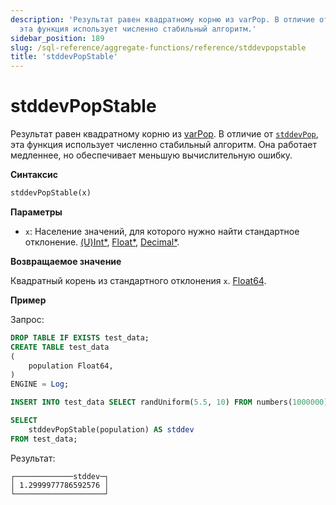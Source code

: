 ```yaml
---
description: 'Результат равен квадратному корню из varPop. В отличие от stddevPop,
  эта функция использует численно стабильный алгоритм.'
sidebar_position: 189
slug: /sql-reference/aggregate-functions/reference/stddevpopstable
title: 'stddevPopStable'
---
```



# stddevPopStable

Результат равен квадратному корню из [varPop](../../../sql-reference/aggregate-functions/reference/varpop.md). В отличие от [`stddevPop`](../reference/stddevpop.md), эта функция использует численно стабильный алгоритм. Она работает медленнее, но обеспечивает меньшую вычислительную ошибку.

**Синтаксис**

```sql
stddevPopStable(x)
```

**Параметры**

- `x`: Население значений, для которого нужно найти стандартное отклонение. [(U)Int*](../../data-types/int-uint.md), [Float*](../../data-types/float.md), [Decimal*](../../data-types/decimal.md).

**Возвращаемое значение**

Квадратный корень из стандартного отклонения `x`. [Float64](../../data-types/float.md).

**Пример**

Запрос:

```sql
DROP TABLE IF EXISTS test_data;
CREATE TABLE test_data
(
    population Float64,
)
ENGINE = Log;

INSERT INTO test_data SELECT randUniform(5.5, 10) FROM numbers(1000000)

SELECT
    stddevPopStable(population) AS stddev
FROM test_data;
```

Результат:

```response
┌─────────────stddev─┐
│ 1.2999977786592576 │
└────────────────────┘
```

